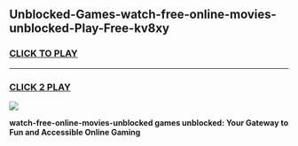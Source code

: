 
## Unblocked-Games-watch-free-online-movies-unblocked-Play-Free-kv8xy
<h3>
<a href="https://premium76.site?title=watch-free-online-movies-unblocked&ref=21A">CLICK TO PLAY</a></h3>
<hr>

<h3>
<a href="https://premium76.site?title=watch-free-online-movies-unblocked&ref=21A">CLICK 2 PLAY</a>
  
</h3>

<a href="https://premium76.site?title=watch-free-online-movies-unblocked&ref=21A"><img src="https://clearcache.store/games.png"></a>


**watch-free-online-movies-unblocked games unblocked: Your Gateway to Fun and Accessible Online Gaming**
